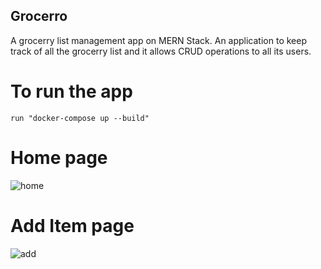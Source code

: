 ## Grocerro
A grocerry list management app on MERN Stack. An application to keep track of all the grocerry list and it allows CRUD operations to all its users.

# To run the app
    run "docker-compose up --build"
    
# Home page
 ![home](https://user-images.githubusercontent.com/39663257/147038839-da338156-075f-4c65-bb17-367297937066.png)
# Add Item page
 ![add](https://user-images.githubusercontent.com/39663257/147038851-1ab717d3-d061-4399-9b24-69c63bcb092a.png)
